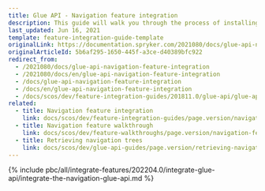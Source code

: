 ```yaml
---
title: Glue API - Navigation feature integration
description: This guide will walk you through the process of installing and configuring the Navigation API feature in Spryker OS.
last_updated: Jun 16, 2021
template: feature-integration-guide-template
originalLink: https://documentation.spryker.com/2021080/docs/glue-api-navigation-feature-integration
originalArticleId: 5b6af295-1650-445f-a3ce-d40389bfc922
redirect_from:
  - /2021080/docs/glue-api-navigation-feature-integration
  - /2021080/docs/en/glue-api-navigation-feature-integration
  - /docs/glue-api-navigation-feature-integration
  - /docs/en/glue-api-navigation-feature-integration
  - /docs/scos/dev/feature-integration-guides/201811.0/glue-api/glue-api-navigation-feature-integration.html
related:
  - title: Navigation feature integration
    link: docs/scos/dev/feature-integration-guides/page.version/navigation-feature-integration.html
  - title: Navigation feature walkthrough
    link: docs/scos/dev/feature-walkthroughs/page.version/navigation-feature-walkthrough/navigation-feature-walkthrough.html
  - title: Retrieving navigation trees
    link: docs/scos/dev/glue-api-guides/page.version/retrieving-navigation-trees.html
---
```


{% include pbc/all/integrate-features/202204.0/integrate-glue-api/integrate-the-navigation-glue-api.md %} <!-- To edit, see /_includes/pbc/all/integrate-features/202204.0/integrate-glue-api/integrate-the-navigation-glue-api.md -->

